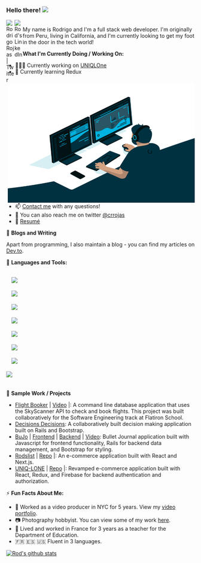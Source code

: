 <!-- create a banner that pops and place here -->
### Hello there! <img src="https://raw.githubusercontent.com/MartinHeinz/MartinHeinz/master/wave.gif" width="30px">
<a href="https://twitter.com/crrojas">
  <img align="left" alt="Rodrigo Rojas | Twitter" width="22px" src="https://raw.githubusercontent.com/peterthehan/peterthehan/master/assets/twitter.svg" />
</a>
<a href="https://www.linkedin.com/in/carlo-rodrigo-rojas">
  <img align="left" alt="Rod's LinkedIn" width="22px" src="https://raw.githubusercontent.com/peterthehan/peterthehan/master/assets/linkedin.svg" />
</a>
<br />
My name is Rodrigo and I'm a full stack web developer. I'm originally from Peru, living in California, and I'm currently looking to get my foot in the door in the tech world!
<br />
<img src="https://github.com/crrojas88/crrojas88/blob/main/code.gif" alt="gif" align="right" width="500" height="320" />

**What I'm Currently Doing / Working On:**
- 👨🏽‍💻 Currently working on [UNIQLOne](https://github.com/crrojas88/rod-clothing)
- 🌱 Currently learning Redux
- 📫 [Contact me](https://carlorodrigorojas.com/) with any questions!
- 💬 You can also reach me on twitter [@crrojas](https://twitter.com/crrojas)
- 📝 [Resumé](https://drive.google.com/file/d/1CBQMS6eEJY3wGqclOmJMwq1Nw_yE7eoG/view?usp=sharing)

📝 **Blogs and Writing**

Apart from programming, I also maintain a blog - you can find my articles on [Dev.to](https://dev.to/crrojas88).

🔧 **Languages and Tools:**

<code>
  <img src="https://img.shields.io/badge/javascript%20-%23323330.svg?&style=for-the-badge&logo=javascript&logoColor=%23F7DF1E"/>
</code>

<code>
  <img src="https://img.shields.io/badge/ruby-%23CC342D.svg?&style=for-the-badge&logo=ruby&logoColor=white"/>
</code>

<code>
  <img src="https://img.shields.io/badge/react%20-%2320232a.svg?&style=for-the-badge&logo=react&logoColor=%2361DAFB"/>
</code>

<code>
  <img src="https://img.shields.io/badge/redux%20-%23593d88.svg?&style=for-the-badge&logo=redux&logoColor=white"/>
</code>

<code>
  <img src="https://img.shields.io/badge/mysql-%2300f.svg?&style=for-the-badge&logo=mysql&logoColor=white"/>
</code>

<code>
  <img src="https://img.shields.io/badge/rails%20-%23CC0000.svg?&style=for-the-badge&logo=ruby-on-rails&logoColor=white"/>
</code>

<code>
  <img src="https://img.shields.io/badge/git%20-%23F05033.svg?&style=for-the-badge&logo=git&logoColor=white"/>
</code>

<code>
<img src="https://img.shields.io/badge/markdown-%23000000.svg?&style=for-the-badge&logo=markdown&logoColor=white"/>
</code>
<br/>

👾 **Sample Work / Projects**
<!-- placeholder text and images here for projects and highlighted work. Screen Shot of app with link to code. -->
- [Flight Booker](https://github.com/marisayou/flight-booker) | [Video](https://www.youtube.com/watch?v=gBlhx1FjNTM&feature=youtu.be&ab_channel=CarloRodrigoRojas) |: A command line database application that uses the SkyScanner API to check and book flights. This project was built collaboratively for the Software Engineering track at Flatiron School.
- [Decisions Decisions](https://github.com/Michael-Lee-1994/DecisionsDecisions_ProjectTwo): A collaboratively built decision making application built on Rails and Bootstrap.
- [BuJo](https://github.com/crrojas88/bujo-frontend) | [Frontend](https://github.com/crrojas88/bujo-frontend) | [Backend](https://github.com/crrojas88/bujo-backend) | [Video](https://youtu.be/8iVFDpYdMHg): Bullet Journal application built with Javascript for frontend functionality, Rails for backend data management, and Bootstrap for styling.
- [Rodslist](https://rodslist.netlify.app/) | [Repo](https://github.com/crrojas88/e-shop/tree/master) |: An e-commerce application built with React and Next.js.
- [UNIQ-LONE](https://github.com/crrojas88/rod-clothing) | [Repo](https://github.com/crrojas88/rod-clothing) |: Revamped e-commerce application built with React, Redux, and Firebase for backend authentication and authorization.

⚡ **Fun Facts About Me:**
- :movie_camera: Worked as a video producer in NYC for 5 years. View my [video portfolio](https://www.youtube.com/playlist?list=PLnKPCHIgzv3ixN2C-QxCrlNosWelrz91L).
- :camera: Photography hobbyist. You can view some of my work [here](https://www.instagram.com/crrojas).
- :book: Lived and worked in France for 3 years as a teacher for the Department of Education.
- :fr: :es: :us: Fluent in 3 languages.

[![Rod's github stats](https://github-readme-stats.vercel.app/api?username=crrojas88&show_icons=true&theme=radical)](https://github.com/anuraghazra/github-readme-stats)


<!-- ![Rodrigo's github stats](https://github-readme-stats.vercel.app/api?username=crrojas88&show_icons=true&theme=radical) -->

<!--
**crrojas88/crrojas88** is a ✨ _special_ ✨ repository because its `README.md` (this file) appears on your GitHub profile.

Here are some ideas to get you started:

- 🔭 I’m currently working on ...
- 🌱 I’m currently learning ...
- 👯 I’m looking to collaborate on ...
- 🤔 I’m looking for help with ...
- 💬 Ask me about ...
- 📫 How to reach me: ...
- 😄 Pronouns: ...
- ⚡ Fun fact: ...
-->
